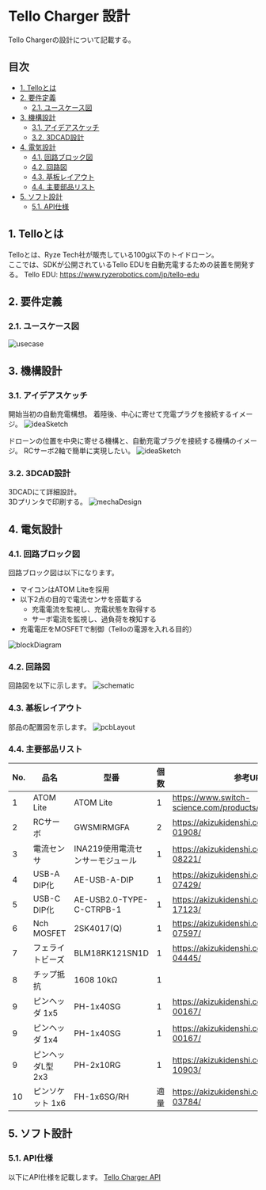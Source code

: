 <!-- omit in toc -->
# Tello Charger 設計

Tello Chargerの設計について記載する。

<!-- omit in toc -->
## 目次

- [1. Telloとは](#1-telloとは)
- [2. 要件定義](#2-要件定義)
  - [2.1. ユースケース図](#21-ユースケース図)
- [3. 機構設計](#3-機構設計)
  - [3.1. アイデアスケッチ](#31-アイデアスケッチ)
  - [3.2. 3DCAD設計](#32-3dcad設計)
- [4. 電気設計](#4-電気設計)
  - [4.1. 回路ブロック図](#41-回路ブロック図)
  - [4.2. 回路図](#42-回路図)
  - [4.3. 基板レイアウト](#43-基板レイアウト)
  - [4.4. 主要部品リスト](#44-主要部品リスト)
- [5. ソフト設計](#5-ソフト設計)
  - [5.1. API仕様](#51-api仕様)

## 1. Telloとは

Telloとは、Ryze Tech社が販売している100g以下のトイドローン。\
ここでは、SDKが公開されているTello EDUを自動充電するための装置を開発する。
Tello EDU: <https://www.ryzerobotics.com/jp/tello-edu>

## 2. 要件定義

### 2.1. ユースケース図

![usecase](img/usecase.drawio.svg)

## 3. 機構設計

### 3.1. アイデアスケッチ

開始当初の自動充電構想。
着陸後、中心に寄せて充電プラグを接続するイメージ。
![ideaSketch](img/ideaSketch.drawio.svg)

ドローンの位置を中央に寄せる機構と、自動充電プラグを接続する機構のイメージ。
RCサーボ2軸で簡単に実現したい。
![ideaSketch](img/ideaSketch2.drawio.svg)

### 3.2. 3DCAD設計

3DCADにて詳細設計。\
3Dプリンタで印刷する。
![mechaDesign](img/mechaDesign.drawio.svg)

## 4. 電気設計

### 4.1. 回路ブロック図

回路ブロック図は以下になります。

- マイコンはATOM Liteを採用
- 以下2点の目的で電流センサを搭載する
  - 充電電流を監視し、充電状態を取得する
  - サーボ電流を監視し、過負荷を検知する
- 充電電圧をMOSFETで制御（Telloの電源を入れる目的）

![blockDiagram](img/blockDiagram.drawio.svg)

### 4.2. 回路図

回路図を以下に示します。
![schematic](img/schematic.png)

### 4.3. 基板レイアウト

部品の配置図を示します。
![pcbLayout](img/pcbLayout.drawio.svg)

### 4.4. 主要部品リスト

| No. | 品名              | 型番                             | 個数 | 参考URL                                         |
| --- | ----------------- | -------------------------------- | ---- | ----------------------------------------------- |
| 1   | ATOM Lite         | ATOM Lite                        | 1    | <https://www.switch-science.com/products/6262>  |
| 2   | RCサーボ          | GWSMIRMGFA                       | 2    | <https://akizukidenshi.com/catalog/g/gM-01908/> |
| 3   | 電流センサ        | INA219使用電流センサーモジュール | 1    | <https://akizukidenshi.com/catalog/g/gM-08221/> |
| 4   | USB-A DIP化       | AE-USB-A-DIP                     | 1    | <https://akizukidenshi.com/catalog/g/gK-07429/> |
| 5   | USB-C DIP化       | AE-USB2.0-TYPE-C-CTRPB-1         | 1    | <https://akizukidenshi.com/catalog/g/gK-17123/> |
| 6   | Nch MOSFET        | 2SK4017(Q)                       | 1    | <https://akizukidenshi.com/catalog/g/gI-07597/> |
| 7   | フェライトビーズ  | BLM18RK121SN1D                   | 1    | <https://akizukidenshi.com/catalog/g/gP-04445/> |
| 8   | チップ抵抗        | 1608 10kΩ                        | 1    |                                                 |
| 9   | ピンヘッダ 1x5    | PH-1x40SG                        | 1    | <https://akizukidenshi.com/catalog/g/gC-00167/> |
| 9   | ピンヘッダ 1x4    | PH-1x40SG                        | 1    | <https://akizukidenshi.com/catalog/g/gC-00167/> |
| 9   | ピンヘッダL型 2x3 | PH-2x10RG                        | 1    | <https://akizukidenshi.com/catalog/g/gC-10903/> |
| 10  | ピンソケット 1x6  | FH-1x6SG/RH                      | 適量 | <https://akizukidenshi.com/catalog/g/gC-03784/> |

## 5. ソフト設計

### 5.1. API仕様

以下にAPI仕様を記載します。
[Tello Charger API](api.yaml)